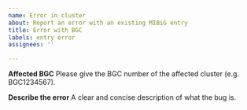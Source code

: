 ```yaml
---
name: Error in cluster
about: Report an error with an existing MIBiG entry
title: Error with BGC
labels: entry error
assignees: ''

---
```


**Affected BGC**
Please give the BGC number of the affected cluster (e.g. BGC1234567).

**Describe the error**
A clear and concise description of what the bug is.

